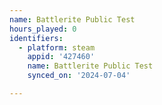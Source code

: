```yaml
---
name: Battlerite Public Test
hours_played: 0
identifiers:
  - platform: steam
    appid: '427460'
    name: Battlerite Public Test
    synced_on: '2024-07-04'

---
```

